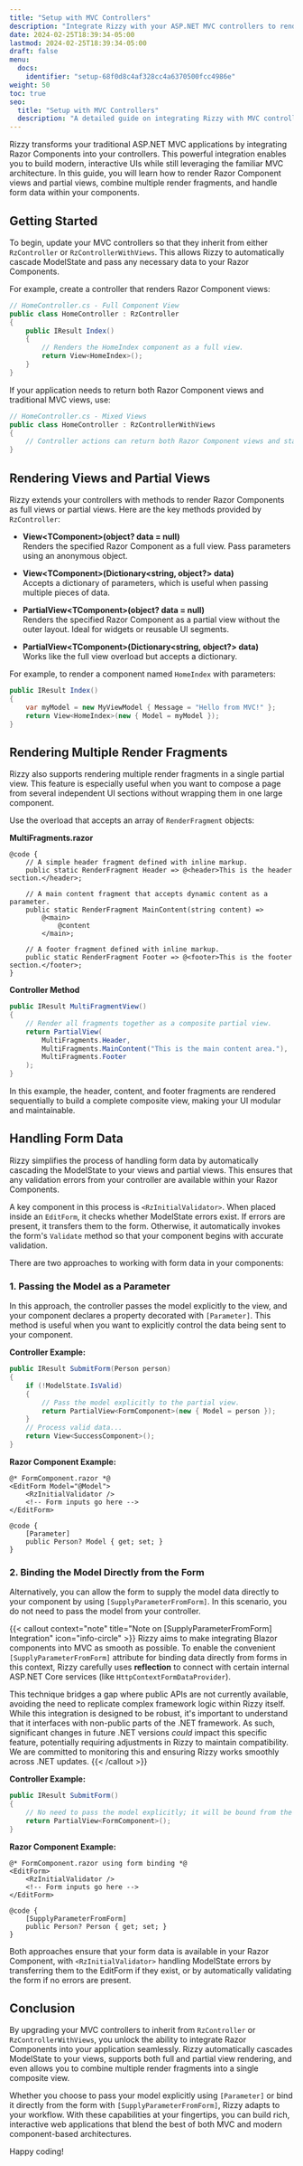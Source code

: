 ```yaml
---
title: "Setup with MVC Controllers"
description: "Integrate Rizzy with your ASP.NET MVC controllers to render Razor Components, automatically cascade ModelState, and combine multiple render fragments."
date: 2024-02-25T18:39:34-05:00
lastmod: 2024-02-25T18:39:34-05:00
draft: false
menu:
  docs:
    identifier: "setup-68f0d8c4af328cc4a6370500fcc4986e"
weight: 50
toc: true
seo:
  title: "Setup with MVC Controllers"
  description: "A detailed guide on integrating Rizzy with MVC controllers, cascading ModelState, and rendering multiple render fragments."
---
```


Rizzy transforms your traditional ASP.NET MVC applications by integrating Razor Components into your controllers. This powerful integration enables you to build modern, interactive UIs while still leveraging the familiar MVC architecture. In this guide, you will learn how to render Razor Component views and partial views, combine multiple render fragments, and handle form data within your components.

## Getting Started

To begin, update your MVC controllers so that they inherit from either `RzController` or `RzControllerWithViews`. This allows Rizzy to automatically cascade ModelState and pass any necessary data to your Razor Components.

For example, create a controller that renders Razor Component views:

```csharp
// HomeController.cs - Full Component View
public class HomeController : RzController
{
    public IResult Index()
    {
        // Renders the HomeIndex component as a full view.
        return View<HomeIndex>();
    }
}
```

If your application needs to return both Razor Component views and traditional MVC views, use:

```csharp
// HomeController.cs - Mixed Views
public class HomeController : RzControllerWithViews
{
    // Controller actions can return both Razor Component views and standard MVC views.
}
```

## Rendering Views and Partial Views

Rizzy extends your controllers with methods to render Razor Components as full views or partial views. Here are the key methods provided by `RzController`:

- **View&lt;TComponent&gt;(object? data = null)**  
  Renders the specified Razor Component as a full view. Pass parameters using an anonymous object.

- **View&lt;TComponent&gt;(Dictionary&lt;string, object?&gt; data)**  
  Accepts a dictionary of parameters, which is useful when passing multiple pieces of data.

- **PartialView&lt;TComponent&gt;(object? data = null)**  
  Renders the specified Razor Component as a partial view without the outer layout. Ideal for widgets or reusable UI segments.

- **PartialView&lt;TComponent&gt;(Dictionary&lt;string, object?&gt; data)**  
  Works like the full view overload but accepts a dictionary.

For example, to render a component named `HomeIndex` with parameters:

```csharp
public IResult Index()
{
    var myModel = new MyViewModel { Message = "Hello from MVC!" };
    return View<HomeIndex>(new { Model = myModel });
}
```

## Rendering Multiple Render Fragments

Rizzy also supports rendering multiple render fragments in a single partial view. This feature is especially useful when you want to compose a page from several independent UI sections without wrapping them in one large component.

Use the overload that accepts an array of `RenderFragment` objects:

**MultiFragments.razor**

```razor
@code {
    // A simple header fragment defined with inline markup.
    public static RenderFragment Header => @<header>This is the header section.</header>;

    // A main content fragment that accepts dynamic content as a parameter.
    public static RenderFragment MainContent(string content) => 
		@<main>
			@content
		</main>;

    // A footer fragment defined with inline markup.
    public static RenderFragment Footer => @<footer>This is the footer section.</footer>;
}
```

**Controller Method**
```csharp
public IResult MultiFragmentView()
{
    // Render all fragments together as a composite partial view.
    return PartialView(
        MultiFragments.Header, 
        MultiFragments.MainContent("This is the main content area."), 
        MultiFragments.Footer
    );
}
```

In this example, the header, content, and footer fragments are rendered sequentially to build a complete composite view, making your UI modular and maintainable.

## Handling Form Data

Rizzy simplifies the process of handling form data by automatically cascading the ModelState to your views and partial views. This ensures that any validation errors from your controller are available within your Razor Components.

A key component in this process is `<RzInitialValidator>`. When placed inside an `EditForm`, it checks whether ModelState errors exist. If errors are present, it transfers them to the form. Otherwise, it automatically invokes the form's `Validate` method so that your component begins with accurate validation.

There are two approaches to working with form data in your components:

### 1. Passing the Model as a Parameter

In this approach, the controller passes the model explicitly to the view, and your component declares a property decorated with `[Parameter]`. This method is useful when you want to explicitly control the data being sent to your component.

**Controller Example:**

```csharp
public IResult SubmitForm(Person person)
{
    if (!ModelState.IsValid)
    {
        // Pass the model explicitly to the partial view.
        return PartialView<FormComponent>(new { Model = person });
    }
    // Process valid data...
    return View<SuccessComponent>();
}
```

**Razor Component Example:**

```razor
@* FormComponent.razor *@
<EditForm Model="@Model">
    <RzInitialValidator />
    <!-- Form inputs go here -->
</EditForm>

@code {
    [Parameter]
    public Person? Model { get; set; }
}
```

### 2. Binding the Model Directly from the Form

Alternatively, you can allow the form to supply the model data directly to your component by using `[SupplyParameterFromForm]`. In this scenario, you do not need to pass the model from your controller.

{{< callout context="note" title="Note on [SupplyParameterFromForm] Integration" icon="info-circle" >}}
Rizzy aims to make integrating Blazor components into MVC as smooth as possible. To enable the convenient `[SupplyParameterFromForm]` attribute for binding data directly from forms in this context, Rizzy carefully uses **reflection** to connect with certain internal ASP.NET Core services (like `HttpContextFormDataProvider`).

This technique bridges a gap where public APIs are not currently available, avoiding the need to replicate complex framework logic within Rizzy itself. While this integration is designed to be robust, it's important to understand that it interfaces with non-public parts of the .NET framework. As such, significant changes in future .NET versions *could* impact this specific feature, potentially requiring adjustments in Rizzy to maintain compatibility. We are committed to monitoring this and ensuring Rizzy works smoothly across .NET updates.
{{< /callout >}}

**Controller Example:**

```csharp
public IResult SubmitForm()
{
    // No need to pass the model explicitly; it will be bound from the form.
    return PartialView<FormComponent>();
}
```

**Razor Component Example:**

```razor
@* FormComponent.razor using form binding *@
<EditForm>
    <RzInitialValidator />
    <!-- Form inputs go here -->
</EditForm>

@code {
    [SupplyParameterFromForm]
    public Person? Person { get; set; }
}
```

Both approaches ensure that your form data is available in your Razor Component, with `<RzInitialValidator>` handling ModelState errors by transferring them to the EditForm if they exist, or by automatically validating the form if no errors are present.

## Conclusion

By upgrading your MVC controllers to inherit from `RzController` or `RzControllerWithViews`, you unlock the ability to integrate Razor Components into your application seamlessly. Rizzy automatically cascades ModelState to your views, supports both full and partial view rendering, and even allows you to combine multiple render fragments into a single composite view.

Whether you choose to pass your model explicitly using `[Parameter]` or bind it directly from the form with `[SupplyParameterFromForm]`, Rizzy adapts to your workflow. With these capabilities at your fingertips, you can build rich, interactive web applications that blend the best of both MVC and modern component-based architectures.

Happy coding!
